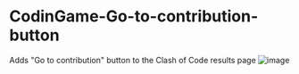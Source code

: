 # CodinGame-Go-to-contribution-button
Adds "Go to contribution" button to the Clash of Code results page
![image](https://user-images.githubusercontent.com/19731967/105006149-ecaa7b80-5a3e-11eb-841f-60eaaff9e2e2.png)
